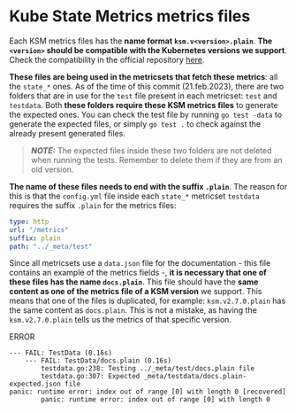 # Kube State Metrics metrics files

Each KSM metrics files has the **name format `ksm.v<version>.plain`**. **The `<version>` should be compatible with the Kubernetes versions we support**. Check the compatibility in the official repository [here](https://github.com/kubernetes/kube-state-metrics#compatibility-matrix).

**These files are being used in the metricsets that fetch these metrics**: all the `state_*` ones. As of the time of this commit (21.feb.2023), there are two folders that are in use for the `test` file present in each metricset: `test` and `testdata`. Both **these folders require these KSM metrics files** to generate the expected ones. You can check the test file by running `go test -data` to generate the expected files, or simply `go test .` to check against the already present generated files.

> **_NOTE:_**  The expected files inside these two folders are not deleted when running the tests. Remember to delete them if they are from an old version.

**The name of these files needs to end with the suffix `.plain`**. The reason for this is that the `config.yml` file inside each `state_*` metricset `testdata` requires the suffix `.plain` for the metrics files:

```yaml
type: http
url: "/metrics"
suffix: plain
path: "../_meta/test"
```

Since all metricsets use a `data.json` file for the documentation - this file contains an example of the metrics fields -, **it is necessary that one of these files has the name `docs.plain`**. This file should have the **same content as one of the metrics file of a KSM version** we support. This means that one of the files is duplicated, for example: `ksm.v2.7.0.plain` has the same content as `docs.plain`. This is not a mistake, as having the `ksm.v2.7.0.plain` tells us the metrics of that specific version.




ERROR

```
--- FAIL: TestData (0.16s)
    --- FAIL: TestData/docs.plain (0.16s)
        testdata.go:238: Testing ../_meta/test/docs.plain file
        testdata.go:307: Expected _meta/testdata/docs.plain-expected.json file
panic: runtime error: index out of range [0] with length 0 [recovered]
        panic: runtime error: index out of range [0] with length 0

```
